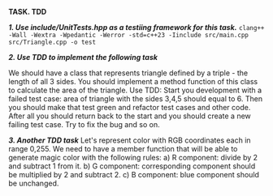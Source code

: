 **TASK. TDD**

***1. Use include/UnitTests.hpp as a testiing framework for this task.***
`clang++ -Wall -Wextra -Wpedantic -Werror -std=c++23 -Iinclude src/main.cpp src/Triangle.cpp -o test`

***2. Use TDD to implement the following task***

We should have a class that represents triangle defined by a triple - the length of all 3 sides. You should implement a method function of this class to calculate the area of the triangle.
Use TDD: Start you development with a failed test case: area of triangle with the sides 3,4,5 should equal to 6. Then you should make that test green and refactor test cases and other code. After all you should return back to the start and you should create a new failing test case. Try to fix the bug and so on.

***3. Another TDD task***
Let's represent color with RGB coordinates each in range 0,255. We need to have a member function that will be able to generate magic color with the following rules:
a) R component: divide by 2 and subtract 1 from it.
b) G component: corresponding component should be multiplied by 2 and subtract 2.
c) B component: blue component should be unchanged.
